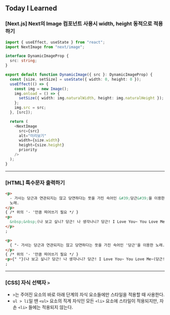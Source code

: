 ## Today I Learned

### [Next.js] Next의 Image 컴포넌트 사용시 width, height 동적으로 적용하기

```typescript
import { useEffect, useState } from "react";
import NextImage from "next/image";

interface DynamicImageProp {
  src: string;
}

export default function DynamicImage({ src }: DynamicImageProp) {
  const [size, setSize] = useState({ width: 0, height: 0 });
  useEffect(() => {
    const img = new Image();
    img.onload = () => {
      setSize({ width: img.naturalWidth, height: img.naturalHeight });
    };
    img.src = src;
  }, [src]);

  return (
    <NextImage
      src={src}
      alt="미리보기"
      width={size.width}
      height={size.height}
      priority
    />
  );
}
```

---

### [HTML] 특수문자 출력하기

```html
<p>
  - 가사는 당근과 연관되지는 않고 당연하다는 뜻을 가진 속어인 &#39;당근&#39;을 이용한
  노래.
</p>
{ /* 위의 '- '만큼 띄어쓰기 필요 */ }
<p>
  &nbsp;&nbsp;(나 보고 싶니? 당근! 나 생각나니? 당근! I Love You~ You Love Me~(당근! x3))
</p>
;
```

```html
<p>
  { "- 가사는 당근과 연관되지는 않고 당연하다는 뜻을 가진 속어인 '당근'을 이용한 노래." }
</p>
{ /* 위의 '- '만큼 띄어쓰기 필요 */ }
<p>{" "}(나 보고 싶니? 당근! 나 생각나니? 당근! I Love You~ You Love Me~(당근! x3))</p>
;
```

---

### [CSS] 자식 선택자 `>`

- `>`는 주어진 요소의 바로 아래 단계의 자식 요소들에만 스타일을 적용할 때 사용한다.
- `ul > li`일 땐 `<ul>` 요소의 직계 자식인 모든 `<li>` 요소에 스타일이 적용되지만, 자손 `<li>` 들에는 적용되지 않는다.
